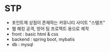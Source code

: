 # STP
* 포인트제 상점이 존재하는 커뮤니티 사이트 "스탬프"
* 웹 해킹 공격, 방어 팀 프로젝트 용으로 제작 
* front : basic html & css
* backend : spring boot, mybatis
* db : mysql
